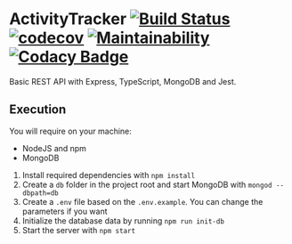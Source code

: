 # ActivityTracker [![Build Status](https://travis-ci.org/AmosTrask/ActivityTracker.svg?branch=master)](https://travis-ci.org/AmosTrask/ActivityTracker) [![codecov](https://codecov.io/gh/AmosTrask/ActivityTracker/branch/master/graph/badge.svg)](https://codecov.io/gh/AmosTrask/ActivityTracker) [![Maintainability](https://api.codeclimate.com/v1/badges/98bd0ccc761a84fe5de0/maintainability)](https://codeclimate.com/github/AmosTrask/ActivityTracker/maintainability) [![Codacy Badge](https://api.codacy.com/project/badge/Grade/7ce74685b3dc4a93a802a4f483322c91)](https://www.codacy.com/app/AmosTrask/ActivityTracker?utm_source=github.com&amp;utm_medium=referral&amp;utm_content=AmosTrask/ActivityTracker&amp;utm_campaign=Badge_Grade)

Basic REST API with Express, TypeScript, MongoDB and Jest.

## Execution

You will require on your machine:
-   NodeJS and npm
-   MongoDB

1.  Install required dependencies with `npm install`
2.  Create a `db` folder in the project root and start MongoDB with `mongod --dbpath=db`
3.  Create a `.env` file based on the `.env.example`. You can change the parameters if you want
4.  Initialize the database data by running `npm run init-db`
5.  Start the server with `npm start`
